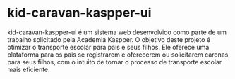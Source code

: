 # kid-caravan-kaspper-ui
kid-caravan-kaspper-ui é um sistema web desenvolvido como parte de um trabalho solicitado pela Academia Kaspper. O objetivo deste projeto é otimizar o transporte escolar para pais e seus filhos. Ele oferece uma plataforma para os pais se registrarem e oferecerem ou solicitarem caronas para seus filhos, com o intuito de tornar o processo de transporte escolar mais eficiente.
